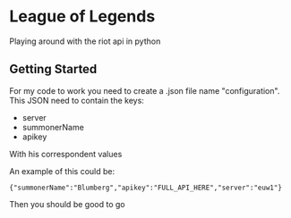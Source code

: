 # League of Legends

Playing around with the riot api in python

## Getting Started

For my code to work you need to create a .json file name "configuration". This JSON need to contain the keys:

* server
* summonerName
* apikey

With his correspondent values

An example of this could be:

```
{"summonerName":"Blumberg","apikey":"FULL_API_HERE","server":"euw1"}
```

Then you should be good to go
